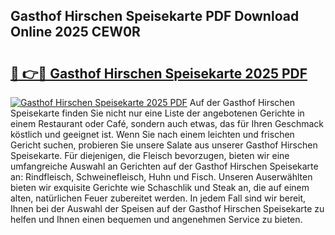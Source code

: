 ## Gasthof Hirschen Speisekarte PDF Download Online 2025 CEW0R

# <h2><a href="http://gc8kcpe.nevu.top/?p=Gasthof+Hirschen+Speisekarte">🔗 👉🔴 Gasthof Hirschen Speisekarte 2025 PDF</a></h2>

[![Gasthof Hirschen Speisekarte 2025 PDF](https://i.imgur.com/dBaPXMq.png)](http://gc8kcpe.nevu.top/?p=Gasthof+Hirschen+Speisekarte)
Auf der Gasthof Hirschen Speisekarte finden Sie nicht nur eine Liste der angebotenen Gerichte in einem Restaurant oder Café, sondern auch etwas, das für Ihren Geschmack köstlich und geeignet ist. Wenn Sie nach einem leichten und frischen Gericht suchen, probieren Sie unsere Salate aus unserer Gasthof Hirschen Speisekarte. Für diejenigen, die Fleisch bevorzugen, bieten wir eine umfangreiche Auswahl an Gerichten auf der Gasthof Hirschen Speisekarte an: Rindfleisch, Schweinefleisch, Huhn und Fisch. Unseren Auserwählten bieten wir exquisite Gerichte wie Schaschlik und Steak an, die auf einem alten, natürlichen Feuer zubereitet werden. In jedem Fall sind wir bereit, Ihnen bei der Auswahl der Speisen auf der Gasthof Hirschen Speisekarte zu helfen und Ihnen einen bequemen und angenehmen Service zu bieten.
